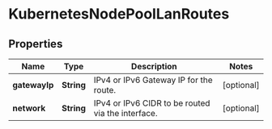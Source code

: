 

# KubernetesNodePoolLanRoutes

## Properties

| Name | Type | Description | Notes |
| ------------ | ------------- | ------------- | ------------- |
| **gatewayIp** | **String** | IPv4 or IPv6 Gateway IP for the route. |  [optional] |
| **network** | **String** | IPv4 or IPv6 CIDR to be routed via the interface. |  [optional] |


